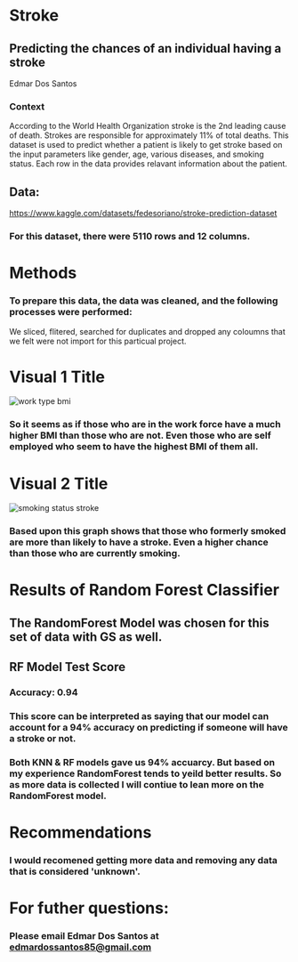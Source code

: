 # Stroke

## Predicting the chances of an individual having a stroke
Edmar Dos Santos

### Context
According to the World Health Organization stroke is the 2nd leading cause of death. Strokes are responsible for approximately 11% of total deaths. This dataset is used to predict whether a patient is likely to get stroke based on the input parameters like gender, age, various diseases, and smoking status. Each row in the data provides relavant information about the patient.

## Data: 
https://www.kaggle.com/datasets/fedesoriano/stroke-prediction-dataset

### For this dataset, there were 5110 rows and 12 columns.

# Methods
### To prepare this data, the data was cleaned, and the following processes were performed:
We sliced, flitered, searched for duplicates and dropped any coloumns that we felt were not import for this particual project.

# Visual 1 Title
![work type   bmi](https://user-images.githubusercontent.com/123523010/231905784-0b964038-c01c-4cd0-a73f-e396ef3c6b61.png)

### So it seems as if those who are in the work force have a much higher BMI than those who are not. Even those who are self employed who seem to have the highest BMI of them all.

# Visual 2 Title
![smoking status   stroke](https://user-images.githubusercontent.com/123523010/231906078-733e479a-b525-4625-8b84-1317166c7153.png)

### Based upon this graph shows that those who formerly smoked are more than likely to have a stroke. Even a higher chance than those who are currently smoking.

# Results of Random Forest Classifier
## The RandomForest Model was chosen for this set of data with GS as well.
## RF Model Test Score
### Accuracy: 0.94

### This score can be interpreted as saying that our model can account for a 94% accuracy on predicting if someone will have a stroke or not.


### Both KNN & RF models gave us 94% accuarcy. But based on my experience RandomForest tends to yeild better results. So as more data is collected I will contiue to lean more on the RandomForest model.

# Recommendations
### I would recomened getting more data and removing any data that is considered 'unknown'.


# For futher questions: 
### Please email Edmar Dos Santos at edmardossantos85@gmail.com
